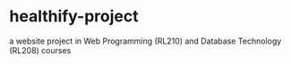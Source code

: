 # healthify-project
a website project in Web Programming (RL210) and Database Technology (RL208) courses
